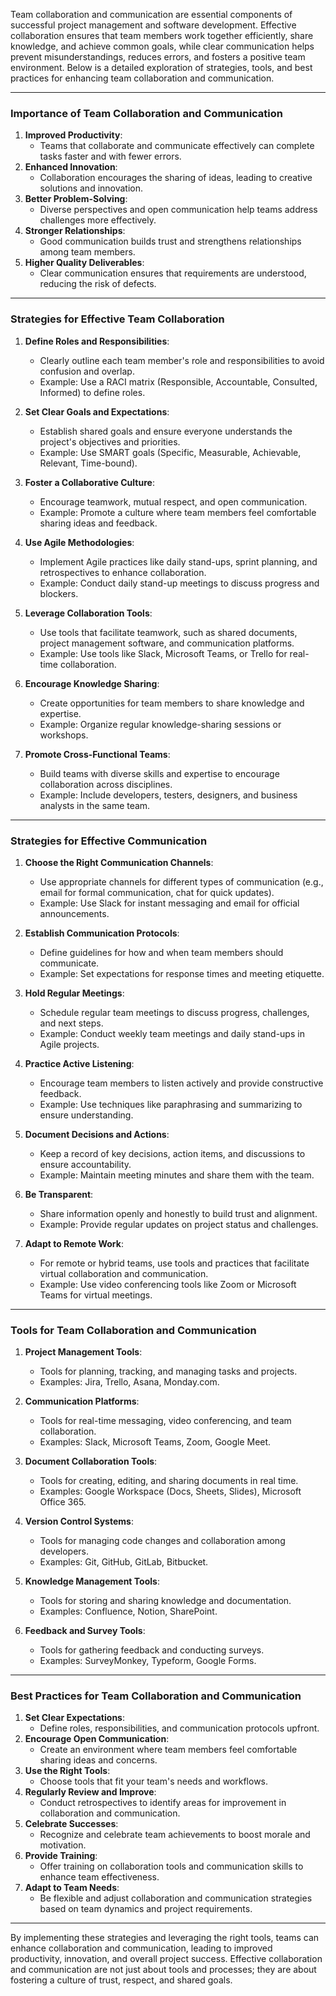 Team collaboration and communication are essential components of successful project management and software development. Effective collaboration ensures that team members work together efficiently, share knowledge, and achieve common goals, while clear communication helps prevent misunderstandings, reduces errors, and fosters a positive team environment. Below is a detailed exploration of strategies, tools, and best practices for enhancing team collaboration and communication.

---

### **Importance of Team Collaboration and Communication**
1. **Improved Productivity**:
   - Teams that collaborate and communicate effectively can complete tasks faster and with fewer errors.
2. **Enhanced Innovation**:
   - Collaboration encourages the sharing of ideas, leading to creative solutions and innovation.
3. **Better Problem-Solving**:
   - Diverse perspectives and open communication help teams address challenges more effectively.
4. **Stronger Relationships**:
   - Good communication builds trust and strengthens relationships among team members.
5. **Higher Quality Deliverables**:
   - Clear communication ensures that requirements are understood, reducing the risk of defects.

---

### **Strategies for Effective Team Collaboration**
1. **Define Roles and Responsibilities**:
   - Clearly outline each team member's role and responsibilities to avoid confusion and overlap.
   - Example: Use a RACI matrix (Responsible, Accountable, Consulted, Informed) to define roles.

2. **Set Clear Goals and Expectations**:
   - Establish shared goals and ensure everyone understands the project's objectives and priorities.
   - Example: Use SMART goals (Specific, Measurable, Achievable, Relevant, Time-bound).

3. **Foster a Collaborative Culture**:
   - Encourage teamwork, mutual respect, and open communication.
   - Example: Promote a culture where team members feel comfortable sharing ideas and feedback.

4. **Use Agile Methodologies**:
   - Implement Agile practices like daily stand-ups, sprint planning, and retrospectives to enhance collaboration.
   - Example: Conduct daily stand-up meetings to discuss progress and blockers.

5. **Leverage Collaboration Tools**:
   - Use tools that facilitate teamwork, such as shared documents, project management software, and communication platforms.
   - Example: Use tools like Slack, Microsoft Teams, or Trello for real-time collaboration.

6. **Encourage Knowledge Sharing**:
   - Create opportunities for team members to share knowledge and expertise.
   - Example: Organize regular knowledge-sharing sessions or workshops.

7. **Promote Cross-Functional Teams**:
   - Build teams with diverse skills and expertise to encourage collaboration across disciplines.
   - Example: Include developers, testers, designers, and business analysts in the same team.

---

### **Strategies for Effective Communication**
1. **Choose the Right Communication Channels**:
   - Use appropriate channels for different types of communication (e.g., email for formal communication, chat for quick updates).
   - Example: Use Slack for instant messaging and email for official announcements.

2. **Establish Communication Protocols**:
   - Define guidelines for how and when team members should communicate.
   - Example: Set expectations for response times and meeting etiquette.

3. **Hold Regular Meetings**:
   - Schedule regular team meetings to discuss progress, challenges, and next steps.
   - Example: Conduct weekly team meetings and daily stand-ups in Agile projects.

4. **Practice Active Listening**:
   - Encourage team members to listen actively and provide constructive feedback.
   - Example: Use techniques like paraphrasing and summarizing to ensure understanding.

5. **Document Decisions and Actions**:
   - Keep a record of key decisions, action items, and discussions to ensure accountability.
   - Example: Maintain meeting minutes and share them with the team.

6. **Be Transparent**:
   - Share information openly and honestly to build trust and alignment.
   - Example: Provide regular updates on project status and challenges.

7. **Adapt to Remote Work**:
   - For remote or hybrid teams, use tools and practices that facilitate virtual collaboration and communication.
   - Example: Use video conferencing tools like Zoom or Microsoft Teams for virtual meetings.

---

### **Tools for Team Collaboration and Communication**
1. **Project Management Tools**:
   - Tools for planning, tracking, and managing tasks and projects.
   - Examples: Jira, Trello, Asana, Monday.com.

2. **Communication Platforms**:
   - Tools for real-time messaging, video conferencing, and team collaboration.
   - Examples: Slack, Microsoft Teams, Zoom, Google Meet.

3. **Document Collaboration Tools**:
   - Tools for creating, editing, and sharing documents in real time.
   - Examples: Google Workspace (Docs, Sheets, Slides), Microsoft Office 365.

4. **Version Control Systems**:
   - Tools for managing code changes and collaboration among developers.
   - Examples: Git, GitHub, GitLab, Bitbucket.

5. **Knowledge Management Tools**:
   - Tools for storing and sharing knowledge and documentation.
   - Examples: Confluence, Notion, SharePoint.

6. **Feedback and Survey Tools**:
   - Tools for gathering feedback and conducting surveys.
   - Examples: SurveyMonkey, Typeform, Google Forms.

---

### **Best Practices for Team Collaboration and Communication**
1. **Set Clear Expectations**:
   - Define roles, responsibilities, and communication protocols upfront.
2. **Encourage Open Communication**:
   - Create an environment where team members feel comfortable sharing ideas and concerns.
3. **Use the Right Tools**:
   - Choose tools that fit your team's needs and workflows.
4. **Regularly Review and Improve**:
   - Conduct retrospectives to identify areas for improvement in collaboration and communication.
5. **Celebrate Successes**:
   - Recognize and celebrate team achievements to boost morale and motivation.
6. **Provide Training**:
   - Offer training on collaboration tools and communication skills to enhance team effectiveness.
7. **Adapt to Team Needs**:
   - Be flexible and adjust collaboration and communication strategies based on team dynamics and project requirements.

---

By implementing these strategies and leveraging the right tools, teams can enhance collaboration and communication, leading to improved productivity, innovation, and overall project success. Effective collaboration and communication are not just about tools and processes; they are about fostering a culture of trust, respect, and shared goals.

